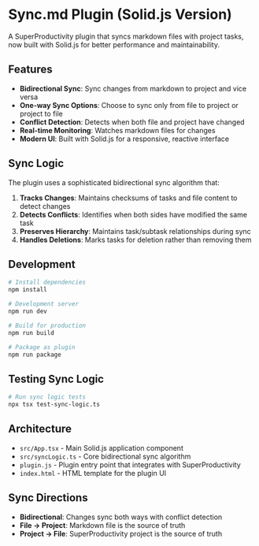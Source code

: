# Sync.md Plugin (Solid.js Version)

A SuperProductivity plugin that syncs markdown files with project tasks, now built with Solid.js for better performance and maintainability.

## Features

- **Bidirectional Sync**: Sync changes from markdown to project and vice versa
- **One-way Sync Options**: Choose to sync only from file to project or project to file
- **Conflict Detection**: Detects when both file and project have changed
- **Real-time Monitoring**: Watches markdown files for changes
- **Modern UI**: Built with Solid.js for a responsive, reactive interface

## Sync Logic

The plugin uses a sophisticated bidirectional sync algorithm that:

1. **Tracks Changes**: Maintains checksums of tasks and file content to detect changes
2. **Detects Conflicts**: Identifies when both sides have modified the same task
3. **Preserves Hierarchy**: Maintains task/subtask relationships during sync
4. **Handles Deletions**: Marks tasks for deletion rather than removing them

## Development

```bash
# Install dependencies
npm install

# Development server
npm run dev

# Build for production
npm run build

# Package as plugin
npm run package
```

## Testing Sync Logic

```bash
# Run sync logic tests
npx tsx test-sync-logic.ts
```

## Architecture

- `src/App.tsx` - Main Solid.js application component
- `src/syncLogic.ts` - Core bidirectional sync algorithm
- `plugin.js` - Plugin entry point that integrates with SuperProductivity
- `index.html` - HTML template for the plugin UI

## Sync Directions

- **Bidirectional**: Changes sync both ways with conflict detection
- **File → Project**: Markdown file is the source of truth
- **Project → File**: SuperProductivity project is the source of truth
